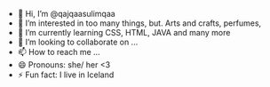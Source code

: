 - 👋 Hi, I’m @qajqaasulimqaa
- 👀 I’m interested in too many things, but. Arts and crafts, perfumes, 
- 🌱 I’m currently learning CSS, HTML, JAVA and many more
- 💞️ I’m looking to collaborate on ...
- 📫 How to reach me ...
- 😄 Pronouns: she/ her <3
- ⚡ Fun fact: I live in Iceland

<!---
qajqaasulimqaa/qajqaasulimqaa is a ✨ special ✨ repository because its `README.md` (this file) appears on your GitHub profile.
You can click the Preview link to take a look at your changes.
--->
